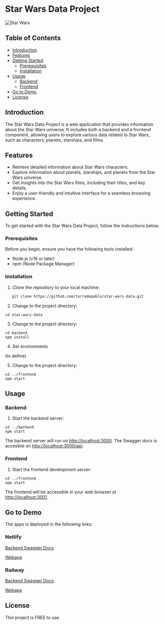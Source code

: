 # Star Wars Data Project

![Star Wars](https://upload.wikimedia.org/wikipedia/commons/thumb/6/6c/Star_Wars_Logo.svg/1200px-Star_Wars_Logo.svg.png)

## Table of Contents

- [Introduction](#introduction)
- [Features](#features)
- [Getting Started](#getting-started)
  - [Prerequisites](#prerequisites)
  - [Installation](#installation)
- [Usage](#usage)
  - [Backend](#backend)
  - [Frontend](#frontend)
- [Go to Demo](#go-to-demo)  
- [License](#license)

## Introduction

The Star Wars Data Project is a web application that provides information about the Star Wars universe. It includes both a backend and a frontend component, allowing users to explore various data related to Star Wars, such as characters, planets, starships, and films.

## Features

- Retrieve detailed information about Star Wars characters.
- Explore information about planets, starships, and planets from the Star Wars universe.
- Get insights into the Star Wars films, including their titles, and key details.
- Enjoy a user-friendly and intuitive interface for a seamless browsing experience.

## Getting Started

To get started with the Star Wars Data Project, follow the instructions below.

### Prerequisites

Before you begin, ensure you have the following tools installed:

- Node.js (v16 or later)
- npm (Node Package Manager)

### Installation

1. Clone the repository to your local machine:

```bash
   git clone https://github.com/torradopablo/star-wars-data.git
```

2. Change to the project directory:

```
cd star-wars-data
```

3. Change to the project directory:
```
cd backend
npm install
```
4. Set environments

(to define)

5. Change to the project directory:
```
cd ../frontend
npm start
```

## Usage

### Backend

1. Start the backend server:

```
cd ../backend
npm start
```

The backend server will run on [http://localhost:3000](http://localhost:3000). 
The Swagger docs is accesible on [http://localhost:3000/api](http://localhost:3000/api).


### Frontend

1. Start the frontend development server:

```
cd ../frontend
npm start
```

The frontend will be accessible in your web browser at [http://localhost:3001](http://localhost:3001).


## Go to Demo

The apps is deployed in the following links:

### Netlify

[Backend Swagger Docs](https://star-wars-data-backend.netlify.app)

[Webapp](https://star-wars-data-ui.netlify.app)

### Railway

[Backend Swagger Docs](https://star-wars-data-production.up.railway.app/api)

[Webapp](https://star-wars-ui-production.up.railway.app)


## License

This project is FREE to use.
